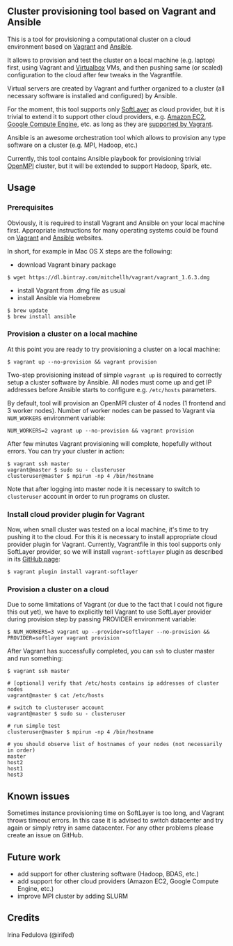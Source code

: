 ## Cluster provisioning tool based on Vagrant and Ansible

This is a tool for provisioning a computational cluster on a cloud environment based on [Vagrant](http://www.vagrantup.com/) and [Ansible](http://www.ansible.com/home).

It allows to provision and test the cluster on a local machine (e.g. laptop) first, using Vagrant and [Virtualbox](https://www.virtualbox.org/) VMs, and then pushing same (or scaled) configuration to the cloud after few tweaks in the Vagrantfile.

Virtual servers are created by Vagrant and further organized to a cluster (all necessary software is installed and configured) by Ansible.

For the moment, this tool supports only [SoftLayer](http://www.softlayer.com/) as cloud provider, but it is trivial to extend it to support other cloud providers, e.g. [Amazon EC2](http://aws.amazon.com/ec2/), [Google Compute Engine](https://cloud.google.com/products/compute-engine/), etc. as long as they are [supported by Vagrant](http://docs.vagrantup.com/v2/providers/index.html).

Ansible is an awesome orchestration tool which allows to provision any type software on a cluster (e.g. MPI, Hadoop, etc.)

Currently, this tool contains Ansible playbook for provisioning trivial [OpenMPI](http://www.open-mpi.org/) cluster, but it will be extended to support Hadoop, Spark, etc.

## Usage

### Prerequisites

Obviously, it is required to install Vagrant and Ansible on your local machine first. Appropriate instructions for many operating systems could be found on [Vagrant](http://www.vagrantup.com/downloads) and [Ansible](http://docs.ansible.com/intro_installation.html) websites.

In short, for example in Mac OS X steps are the following:

- download Vagrant binary package

```
$ wget https://dl.bintray.com/mitchellh/vagrant/vagrant_1.6.3.dmg
```

- install Vagrant from .dmg file as usual
- install Ansible via Homebrew

```
$ brew update
$ brew install ansible
```


### Provision a cluster on a local machine

At this point you are ready to try provisioning a cluster on a local machine:

```
$ vagrant up --no-provision && vagrant provision
```

Two-step provisioning instead of simple `vagrant up` is required to correctly setup a cluster software by Ansible. All nodes must come up and get IP addresses before Ansible starts to configure e.g. `/etc/hosts` parameters.

By default, tool will provision an OpenMPI cluster of 4 nodes (1 frontend and 3 worker nodes). Number of worker nodes can be passed to Vagrant via `NUM_WORKERS` environment variable:

```
NUM_WORKERS=2 vagrant up --no-provision && vagrant provision
```

After few minutes Vagrant provisioning will complete, hopefully without errors. You can try your cluster in action:

```
$ vagrant ssh master
vagrant@master $ sudo su - clusteruser
clusteruser@master $ mpirun -np 4 /bin/hostname
```
Note that after logging into master node it is necessary to switch to `clusteruser` account in order to run programs on cluster.

### Install cloud provider plugin for Vagrant

Now, when small cluster was tested on a local machine, it's time to try pushing it to the cloud. For this it is necessary to install appropriate cloud provider plugin for Vagrant. Currently, Vagrantfile in this tool supports only SoftLayer provider, so we will install `vagrant-softlayer` plugin as described in its [GitHub page](https://github.com/audiolize/vagrant-softlayer):

```
$ vagrant plugin install vagrant-softlayer
```

### Provision a cluster on a cloud

Due to some limitations of Vagrant (or due to the fact that I could not figure this out yet), we have to explicitly tell Vagrant to use SoftLayer provider during provision step by passing PROVIDER environment variable:

```
$ NUM_WORKERS=3 vagrant up --provider=softlayer --no-provision && PROVIDER=softlayer vagrant provision
```

After Vagrant has successfully completed, you can `ssh` to cluster master and run something:

```
$ vagrant ssh master

# [optional] verify that /etc/hosts contains ip addresses of cluster nodes
vagrant@master $ cat /etc/hosts 

# switch to clusteruser account
vagrant@master $ sudo su - clusteruser

# run simple test
clusteruser@master $ mpirun -np 4 /bin/hostname

# you should observe list of hostnames of your nodes (not necessarily in order)
master
host2
host1
host3
```

## Known issues

Sometimes instance provisioning time on SoftLayer is too long, and Vagrant throws timeout errors. In this case it is advised to switch datacenter and try again or simply retry in same datacenter. For any other problems please create an issue on GitHub.

## Future work

- add support for other clustering software (Hadoop, BDAS, etc.)
- add support for other cloud providers (Amazon EC2, Google Compute Engine, etc.)
- improve MPI cluster by adding SLURM


## Credits
Irina Fedulova (@irifed)
